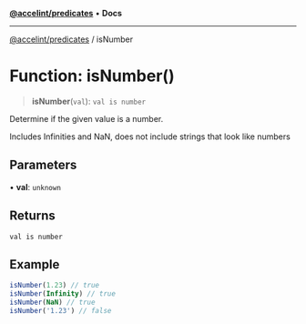 <!-- Copyright 2025 Hypergiant Galactic Systems Inc. All rights reserved.
This file is licensed to you under the Apache License, Version 2.0 (the "License");
you may not use this file except in compliance with the License. You may obtain a copy
of the License at https://www.apache.org/licenses/LICENSE-2.0
Unless required by applicable law or agreed to in writing, software distributed under
the License is distributed on an "AS IS" BASIS, WITHOUT WARRANTIES OR REPRESENTATIONS
OF ANY KIND, either express or implied. See the License for the specific language
governing permissions and limitations under the License. -->

[**@accelint/predicates**](../README.md) • **Docs**

***

[@accelint/predicates](../README.md) / isNumber

# Function: isNumber()

> **isNumber**(`val`): `val is number`

Determine if the given value is a number.

Includes Infinities and NaN, does not include strings that look like numbers

## Parameters

• **val**: `unknown`

## Returns

`val is number`

## Example

```ts
isNumber(1.23) // true
isNumber(Infinity) // true
isNumber(NaN) // true
isNumber('1.23') // false
```
